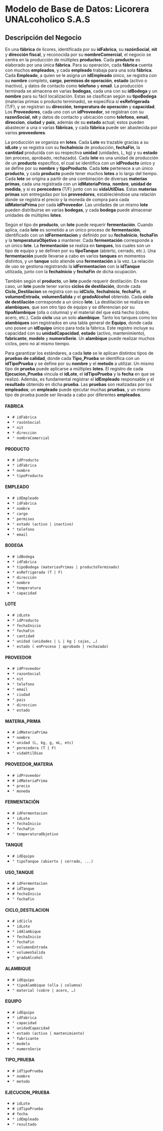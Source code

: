 # Modelo de Base de Datos: Licorera UNALcoholico S.A.S

## Descripción del Negocio

En una **fábrica** de licores, identificada por su **idFabrica**, su **razónSocial**, **nit** y **dirección fiscal**, y reconocida por su **nombreComercial**, el negocio se centra en la producción de múltiples **productos**. Cada **producto** es elaborado por una única **fábrica**. Para su operación, cada **fábrica** cuenta con muchos **empleados**, y cada **empleado** trabaja para una sola **fábrica**. Cada **Empleado**, a quien se le asigna un **idEmpleado** único, se registra con su **nombre** completo, **cargo**, **permisos de operación**, **estado** (activo o inactivo), y datos de contacto como **telefono** y **email**. La producción terminada se almacena en varias **bodegas**, cada una con su **idBodega** y un **nombre** para su fácil localización. Estas se clasifican según su **tipoBodega** (materias primas o producto terminado), se especifica si **esRefrigerada** (T/F), y se registran su **dirección**, **temperatura de operación** y **capacidad**. Los **Proveedores**, cada uno con un **idProveedor**, se registran con su **razonSocial**, **nit** y datos de contacto y ubicación como **telefono**, **email**, **direccion**, **ciudad** y **pais**, además de su **estado** actual; estos pueden abastecer a una o varias **fábricas**, y cada **fábrica** puede ser abastecida por varios **proveedores**.


La producción se organiza en **lotes**. Cada **Lote** es trazable gracias a su **idLote** y se registra con su **fechaInicio** de producción, **fechaFin**, la **cantidad** producida con su respectiva **unidad** (unidades, L, kg) y su **estado** (en proceso, aprobado, rechazado). Cada **lote** es una unidad de producción de un **producto** específico, el cual se identifica con un **idProducto** único y se define por su **nombre** y **tipoProducto**. Cada **lote** pertenece a un único **producto**, y cada **producto** puede tener muchos **lotes** a lo largo del tiempo. Cada **lote** se origina a partir de una combinación de diversas **materias primas**, cada una registrada con un **idMateriaPrima**, **nombre**, **unidad de medida**, y si es **perecedera** (T/F) junto con su **vidaUtilDias**. Estas **materias primas** son entregadas por los **proveedores**, estableciéndose una relación donde se registra el precio y la moneda de compra para cada **idMateriaPrima** por cada **idProveedor**. Las unidades de un mismo **lote** pueden distribuirse en varias **bodegas**, y cada **bodega** puede almacenar unidades de múltiples **lotes**.


Según el tipo de **producto**, un **lote** puede requerir **fermentación**. Cuando aplica, cada **lote** es sometido a un único proceso de **fermentación**, identificado con un **idFermentacion** y definido por su **fechaInicio**, **fechaFin** y la **temperaturaObjetivo** a mantener. Cada **fermentación** corresponde a un único **lote**. La **fermentación** se realiza en **tanques**, los cuales son un tipo de equipo y se definen por su **tipoTanque** (abierto, cerrado, etc.). Una **fermentación** puede llevarse a cabo en varios **tanques** en momentos distintos, y un **tanque** solo atiende una **fermentación** a la vez. La relación de uso se gestiona registrando la **idFermentacion** con la **idTanque** utilizada, junto con la **fechaInicio** y **fechaFin** de dicha ocupación.


También según el **producto**, un **lote** puede requerir destilación. En ese caso, un **lote** puede tener varios **ciclos de destilación**, donde cada **Ciclo_Destilacion** se registra con su **idCiclo**, **fechaInicio**, **fechaFin**, el **volumenEntrada**, **volumenSalida** y el **gradoAlcohol** obtenido. Cada **ciclo de destilación** corresponde a un único **lote**. La destilación se realiza en **alambiques**, que son otro tipo de equipo y se diferencian por su **tipoAlambique** (olla o columna) y el material del que está hecho (cobre, acero, etc.). Cada **ciclo** usa un solo **alambique**. Tanto los tanques como los **alambiques** son registrados en una tabla general de **Equipo**, donde cada uno posee un **idEquipo** único para toda la fábrica. Este registro incluye su capacidad con su **unidadCapacidad**, **estado** (activo, mantenimiento), **fabricante**, **modelo** y **numeroSerie**. Un **alambique** puede realizar muchos ciclos, pero no al mismo tiempo.


Para garantizar los estándares, a cada **lote** se le aplican distintos tipos de **pruebas de calidad**, donde cada **Tipo_Prueba** se identifica con un **idTipoPrueba** y se define por su **nombre** y el **metodo** a utilizar. Un mismo tipo de **prueba** puede aplicarse a múltiples **lotes**. El registro de cada **Ejecucion_Prueba** vincula el **idLote**, el **idTipoPrueba** y la **fecha** en que se realizó. Además, es fundamental registrar el **idEmpleado** responsable y el **resultado** obtenido en dicha **prueba**. Las **pruebas** son realizadas por los **empleados**; un **empleado** puede ejecutar muchas **pruebas**, y un mismo tipo de prueba puede ser llevada a cabo por diferentes **empleados**.


#### **FABRICA**
- `# idFabrica`
- `* razónSocial`
- `* nit`
- `* dirección`
- `° nombreComercial`

#### **PRODUCTO**
- `# idProducto`
- `* idFabrica`
- `* nombre`
- `* tipoProducto`

#### **EMPLEADO**
- `# idEmpleado`
- `* idFabrica`
- `* nombre`
- `° cargo`
- `° permisos`
- `° estado (activo | inactivo)`
- `° telefono`
- `° email`

#### **BODEGA**
- `# idBodega`
- `* idFabrica`
- `* tipoBodega (materiasPrimas | productoTerminado)`
- `* esRefrigerada (T | F)`
- `* dirección`
- `° nombre`
- `° temperatura`
- `° capacidad`

#### **LOTE**
- `# idLote`
- `* idProducto`
- `* fechaInicio`
- `° fechaFin`
- `° cantidad`
- `° unidad (unidades | L | kg | cajas, …)`
- `° estado ( enProceso | aprobado | rechazado)`

#### **PROVEEDOR**
- `# idProveedor`
- `* razonSocial`
- `* nit`
- `° telefono`
- `° email`
- `° ciudad`
- `° pais`
- `° direccion`
- `° estado`

#### **MATERIA_PRIMA**
- `# idMateriaPrima`
- `* nombre`
- `* unidad (L, kg, g, mL, etc)`
- `° perecedera (T | F)`
- `° vidaUtilDias`

#### **PROVEEDOR_MATERIA**
- `# idProveedor`
- `# idMateriaPrima`
- `* precio`
- `° moneda`

#### **FERMENTACIÓN**
- `# idFermentacion`
- `* idLote`
- `* fechaInicio`
- `° fechaFin`
- `° temperaturaObjetivo`

#### **TANQUE**
- `# idEquipo`
- `° tipoTanque (abierto | cerrado, ...)`

#### **USO_TANQUE**
- `# idFermentacion`
- `# idTanque`
- `# fechaInicio`
- `° fechaFin`

#### **CICLO_DESTILACION**
- `# idCiclo`
- `* idLote`
- `* idAlambique`
- `* fechaInicio`
- `° fechaFin`
- `° volumenEntrada`
- `° volumenSalida`
- `° gradoAlcohol`

#### **ALAMBIQUE**
- `# idEquipo`
- `* tipoAlambique (olla | columna)`
- `° material (cobre | acero, …)`

#### **EQUIPO**
- `# idEquipo`
- `* idFabrica`
- `° capacidad`
- `° unidadCapacidad`
- `° estado (activo | mantenimiento)`
- `° fabricante`
- `° modelo`
- `° numeroSerie`

#### **TIPO_PRUEBA**
- `# idTipoPrueba`
- `* nombre`
- `° metodo`

#### **EJECUCION_PRUEBA**
- `# idLote`
- `# idTipoPrueba`
- `# fecha`
- `* idEmpleado`
- `° resultado`
